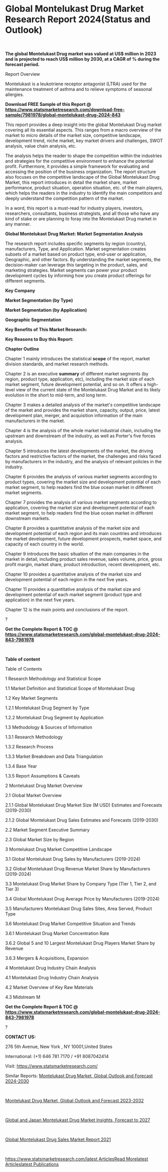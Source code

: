 <h1>Global Montelukast Drug Market Research Report 2024(Status and Outlook)</h1><br/><p><strong>The global Montelukast Drug market was valued at US$ million in 2023 and is projected to reach US$ million by 2030, at a <strong>CAGR</strong> of % during the forecast period.</strong></p>
 
 
 
 <p>Report Overview</p>
 
 
 
 <p>Montelukast is a leukotriene receptor antagonist (LTRA) used for the maintenance treatment of asthma and to relieve symptoms of seasonal allergies.</p>
 
 
 
 <p><strong>Download FREE Sample of this Report @ <a href="https://www.statsmarketresearch.com/download-free-sample/7981978/global-montelukast-drug-2024-843">https://www.statsmarketresearch.com/download-free-sample/7981978/global-montelukast-drug-2024-843</a></strong></p>
 
 
 
 <p>This report provides a deep insight into the global Montelukast Drug market covering all its essential aspects. This ranges from a macro overview of the market to micro details of the market size, competitive landscape, development trend, niche market, key market drivers and challenges, SWOT analysis, value chain analysis, etc.</p>
 
 
 
 <p>The analysis helps the reader to shape the competition within the industries and strategies for the competitive environment to enhance the potential profit. Furthermore, it provides a simple framework for evaluating and accessing the position of the business organization. The report structure also focuses on the competitive landscape of the Global Montelukast Drug Market, this report introduces in detail the market share, market performance, product situation, operation situation, etc. of the main players, which helps the readers in the industry to identify the main competitors and deeply understand the competition pattern of the market.</p>
 
 
 
 <p>In a word, this report is a must-read for industry players, investors, researchers, consultants, business strategists, and all those who have any kind of stake or are planning to foray into the Montelukast Drug market in any manner.</p>
 
 
 
 <p><strong>Global Montelukast Drug Market: Market Segmentation Analysis</strong></p>
 
 
 
 <p>The research report includes specific segments by region (country), manufacturers, Type, and Application. Market segmentation creates subsets of a market based on product type, end-user or application, Geographic, and other factors. By understanding the market segments, the decision-maker can leverage this targeting in the product, sales, and marketing strategies. Market segments can power your product development cycles by informing how you create product offerings for different segments.</p>
 
 
 
 <p><strong>Key Company</strong></p>
 
 
 
 <p><strong>Market Segmentation (by Type)</strong></p>
 
 
 
 <p><strong>Market Segmentation (<strong>by Application</strong>)</strong></p>
 
 
 
 <p><strong>Geographic Segmentation</strong></p>
 
 
 
 <p><strong>Key Benefits of This Market Research:</strong></p>
 
 
 
 <p><strong>Key <strong>Reasons to Buy</strong> this Report:</strong></p>
 
 
 
 <p><strong>Chapter Outline</strong></p>
 
 
 
 <p>Chapter 1 mainly introduces the statistical <strong>scope</strong> of the report, market division standards, and market research methods.</p>
 
 
 
 <p>Chapter 2 is an executive <strong>summary</strong> of different market segments (by region, product type, application, etc), including the market size of each market segment, future development potential, and so on. It offers a high-level view of the current state of the Montelukast Drug Market and its likely evolution in the short to mid-term, and long term.</p>
 
 
 
 <p>Chapter 3 makes a detailed analysis of the market&#39;s competitive landscape of the market and provides the market share, capacity, output, price, latest development plan, merger, and acquisition information of the main manufacturers in the market.</p>
 
 
 
 <p>Chapter 4 is the analysis of the whole market industrial chain, including the upstream and downstream of the industry, as well as Porter&#39;s five forces analysis.</p>
 
 
 
 <p>Chapter 5 introduces the latest developments of the market, the driving factors and restrictive factors of the market, the challenges and risks faced by manufacturers in the industry, and the analysis of relevant policies in the industry.</p>
 
 
 
 <p>Chapter 6 provides the analysis of various market segments according to product types, covering the market size and development potential of each market segment, to help readers find the blue ocean market in different market segments.</p>
 
 
 
 <p>Chapter 7 provides the analysis of various market segments according to application, covering the market size and development potential of each market segment, to help readers find the blue ocean market in different downstream markets.</p>
 
 
 
 <p>Chapter 8 provides a quantitative analysis of the market size and development potential of each region and its main countries and introduces the market development, future development prospects, market space, and capacity of each country in the world.</p>
 
 
 
 <p>Chapter 9 introduces the basic situation of the main companies in the market in detail, including product sales revenue, sales volume, price, gross profit margin, market share, product introduction, recent development, etc.</p>
 
 
 
 <p>Chapter 10 provides a quantitative analysis of the market size and development potential of each region in the next five years.</p>
 
 
 
 <p>Chapter 11 provides a quantitative analysis of the market size and development potential of each market segment (product type and application) in the next five years.</p>
 
 
 
 <p>Chapter 12 is the main points and conclusions of the report.</p>
 
 
 
 <p>? </p>
 
 
 
 <div><b>Get the Complete Report & TOC @ <a href="https://www.statsmarketresearch.com/global-montelukast-drug-2024-843-7981978">https://www.statsmarketresearch.com/global-montelukast-drug-2024-843-7981978</a></b></div>
 
 
 
 <p><br />
 
 <b>Table of content</b></p>
 
 
 
 <p>Table of Contents<br />
 
 1 Research Methodology and Statistical Scope<br />
 
 1.1 Market Definition and Statistical Scope of Montelukast Drug<br />
 
 1.2 Key Market Segments<br />
 
 1.2.1 Montelukast Drug Segment by Type<br />
 
 1.2.2 Montelukast Drug Segment by Application<br />
 
 1.3 Methodology & Sources of Information<br />
 
 1.3.1 Research Methodology<br />
 
 1.3.2 Research Process<br />
 
 1.3.3 Market Breakdown and Data Triangulation<br />
 
 1.3.4 Base Year<br />
 
 1.3.5 Report Assumptions & Caveats<br />
 
 2 Montelukast Drug Market Overview<br />
 
 2.1 Global Market Overview<br />
 
 2.1.1 Global Montelukast Drug Market Size (M USD) Estimates and Forecasts (2019-2030)<br />
 
 2.1.2 Global Montelukast Drug Sales Estimates and Forecasts (2019-2030)<br />
 
 2.2 Market Segment Executive Summary<br />
 
 2.3 Global Market Size by Region<br />
 
 3 Montelukast Drug Market Competitive Landscape<br />
 
 3.1 Global Montelukast Drug Sales by Manufacturers (2019-2024)<br />
 
 3.2 Global Montelukast Drug Revenue Market Share by Manufacturers (2019-2024)<br />
 
 3.3 Montelukast Drug Market Share by Company Type (Tier 1, Tier 2, and Tier 3)<br />
 
 3.4 Global Montelukast Drug Average Price by Manufacturers (2019-2024)<br />
 
 3.5 Manufacturers Montelukast Drug Sales Sites, Area Served, Product Type<br />
 
 3.6 Montelukast Drug Market Competitive Situation and Trends<br />
 
 3.6.1 Montelukast Drug Market Concentration Rate<br />
 
 3.6.2 Global 5 and 10 Largest Montelukast Drug Players Market Share by Revenue<br />
 
 3.6.3 Mergers & Acquisitions, Expansion<br />
 
 4 Montelukast Drug Industry Chain Analysis<br />
 
 4.1 Montelukast Drug Industry Chain Analysis<br />
 
 4.2 Market Overview of Key Raw Materials<br />
 
 4.3 Midstream M</p>
 
 
 
 <div><b>Get the Complete Report & TOC @ <a href="https://www.statsmarketresearch.com/global-montelukast-drug-2024-843-7981978">https://www.statsmarketresearch.com/global-montelukast-drug-2024-843-7981978</a></b></div>
 
 
 
 <p>? </p>
 
 
 
 <p><b>CONTACT US:</b><br />
 
 276 5th Avenue, New York , NY 10001,United States<br />
 
 International: (+1) 646 781 7170 / +91 8087042414<br />
 
 Visit: <a href="https://www.statsmarketresearch.com/">https://www.statsmarketresearch.com/</a><br />
 
 Similar Reports: <a href="https://www.statsmarketresearch.com/global-montelukast-drug-2024-843-7981978">Montelukast Drug Market, Global Outlook and Forecast 2024-2030</a><br />
 
 <br />
 
 <a href="https://www.statsmarketresearch.com/global-montelukast-drug-2024-843-7981978">Montelukast Drug Market, Global Outlook and Forecast 2023-2032</a><br />
 
 <br />
 
 <a href="https://www.statsmarketresearch.com/global-montelukast-drug-2024-843-7981978">Global and Japan Montelukast Drug Market Insights, Forecast to 2027</a><br />
 
 <br />
 
 <a href="https://www.statsmarketresearch.com/global-montelukast-drug-2024-843-7981978">Global Montelukast Drug Sales Market Report 2021</a><br />
 
 <br />
 
 <a href="https://gyeongbokgung.com">https://www.statsmarketresearch.com/</a><a href="https://hallyeomaritime.com">latest Articles</a><a href="https://jingwansa.com">Read More</a><a href="https://nguoiviet.jp/">latest Articles</a><a href="https://www.intelmarketresearch.com/">latest Publications</a></p>